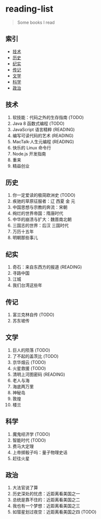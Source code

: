 # reading-list

> Some books I read

## 索引

- [技术](#技术)
- [历史](#历史)
- [纪实](#纪实)
- [传记](#传记)
- [文学](#文学)
- [科学](#科学)
- [政治](#政治)

## 技术

1. 软技能：代码之外的生存指南 (TODO)
1. Java 8 函数式编程 (TODO)
1. JavaScript 语言精粹 (READING)
1. 编写可读代码的艺术 (READING)
2. MacTalk·人生元编程 (READING)
1. 快乐的 Linux 命令行
1. Node.js 开发指南
1. 重来
1. 精益创业

## 历史

1. 你一定爱读的极简欧洲史 (TODO)
1. 疾驰的草原征服者：辽 西夏 金 元
1. 中国思想与宗教的奔流：宋朝
1. 绚烂的世界帝国：隋唐时代
1. 中华的崩溃与扩大：魏晋南北朝
1. 三国志的世界：后汉 三国时代
1. 万历十五年
1. 明朝那些事儿

## 纪实

1. 奇石：来自东西方的报道 (READING)
1. 寻路中国
1. 江城
1. 我们台湾这些年

## 传记

1. 富兰克林自传 (TODO)
1. 苏东坡传

## 文学

1. 巨人的陨落 (TODO)
1. 了不起的盖茨比 (TODO)
1. 京华烟云 (TODO)
1. 火星救援 (TODO)
1. 清明上河图密码 (READING)
1. 老人与海
1. 海底两万里
1. 神秘岛
1. 敦煌
1. 楼兰

## 科学

1. 魔鬼经济学 (TODO)
1. 智能时代 (TODO)
1. 费马大定理
1. 上帝掷骰子吗：量子物理史话
1. 赶往火星

## 政治

1. 大法官说了算
1. 历史深处的忧虑：近距离看美国之一
1. 总统是靠不住的：近距离看美国之二
1. 我也有一个梦想：近距离看美国之三
1. 如彗星划过夜空：近距离看美国之四 (TODO)
